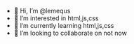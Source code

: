 - 👋 Hi, I’m @lemequs
- 👀 I’m interested in html,js,css
- 🌱 I’m currently learning html,js,css
- 💞️ I’m looking to collaborate on not now


<!---
lemequs/lemequs is a ✨ special ✨ repository because its `README.md` (this file) appears on your GitHub profile.
You can click the Preview link to take a look at your changes.
--->
